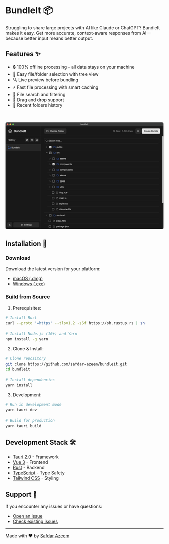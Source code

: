 # BundleIt 📦

Struggling to share large projects with AI like Claude or ChatGPT? BundleIt makes it easy. Get more accurate, context-aware responses from AI—because better input means better output.

## Features ✨

- 🔒 100% offline processing - all data stays on your machine
- 📂 Easy file/folder selection with tree view
- 🔍 Live preview before bundling
- ⚡ Fast file processing with smart caching
- 🔎 File search and filtering
- 🎯 Drag and drop support
- 💾 Recent folders history

<br>

![BundleIt Screenshot](public/bundleit.png)


## Installation 🚀

### Download

Download the latest version for your platform:
- [macOS (.dmg)](https://github.com/safdar-azeem/bundleIt/releases/tag/v0.1.0)
- [Windows (.exe)](https://github.com/safdar-azeem/bundleIt/releases/tag/v0.1.0)

### Build from Source

1. Prerequisites:
```bash
# Install Rust
curl --proto '=https' --tlsv1.2 -sSf https://sh.rustup.rs | sh

# Install Node.js (16+) and Yarn
npm install -g yarn
```

2. Clone & Install:
```bash
# Clone repository
git clone https://github.com/safdar-azeem/bundleit.git
cd bundleit

# Install dependencies
yarn install
```

3. Development:
```bash
# Run in development mode
yarn tauri dev

# Build for production
yarn tauri build
```

## Development Stack 🛠️

- [Tauri 2.0](https://tauri.app/) - Framework
- [Vue 3](https://vuejs.org/) - Frontend
- [Rust](https://www.rust-lang.org/) - Backend
- [TypeScript](https://www.typescriptlang.org/) - Type Safety
- [Tailwind CSS](https://tailwindcss.com/) - Styling

## Support 💬

If you encounter any issues or have questions:
- [Open an issue](https://github.com/yourusername/bundleit/issues)
- [Check existing issues](https://github.com/yourusername/bundleit/issues?q=is%3Aissue)

---
Made with ❤️ by [Safdar Azeem](https://github.com/safdar-azeem)
